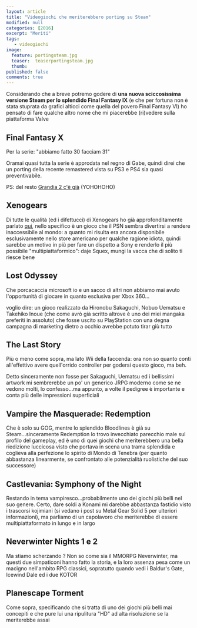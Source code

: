 ```yaml
---
layout: article
title: "Videogiochi che meriterebbero porting su Steam"
modified: null
categories: [2016]
excerpt: "Meriti"
tags: 
   - videogiochi
image: 
  feature: portingsteam.jpg
  teaser:  teaserportingsteam.jpg
  thumb: 
published: false
comments: true
---
```


Considerando che a breve potremo godere di **una nuova sciccosissima versione Steam per lo splendido Final Fantasy IX** (e che per fortuna non è stata stuprata da grafici alticci come quella del povero Final Fantasy VI) ho pensato di fare qualche altro nome che mi piacerebbe (ri)vedere sulla piattaforma Valve

## Final Fantasy X

Per la serie: "abbiamo fatto 30 facciam 31" 

Oramai quasi tutta la serie è approdata nel regno di Gabe, quindi direi che un porting della recente remastered vista su PS3 e PS4 sia quasi preventivabile. 

PS: del resto [Grandia 2 c'è già]() (YOHOHOHO)

## Xenogears

Di tutte le qualità (ed i difettucci) di Xenogears ho già approfonditamente parlato [qui](http://xabacadabra.github.io/2016/xenogears-recensione/), nello specifico è un gioco che il PSN sembra divertirsi a rendere inaccessibile al mondo: a quanto mi risulta era ancora disponibile esclusivamente nello store americano per qualche ragione idiota, quindi sarebbe un motivo in più per fare un dispetto a Sony e renderlo il più possibile "multipiattaformico": daje Squex, mungi la vacca che di solito ti riesce bene

## Lost Odyssey

Che porcacaccia microsoft io e un sacco di altri non abbiamo mai avuto l'opportunità di giocare in quanto esclusiva per Xbox 360...

voglio dire: un gioco realizzato da Hironobu Sakaguchi, Nobuo Uematsu e Takehiko Inoue (che come avrò già scritto altrove è uno dei miei mangaka preferiti in assoluto) che fosse uscito su PlayStation con una degna campagna di marketing dietro a occhio avrebbe potuto tirar giù tutto

## The Last Story

Più o meno come sopra, ma lato Wii della faccenda: ora non so quanto conti all'effettivo avere quell'orrido controller per godersi questo gioco, ma beh.

Detto sinceramente non fosse per Sakaguchi, Uematsu ed i bellissimi artwork mi sembrerebbe un po' un generico JRPG moderno come se ne vedono molti, lo confesso...ma appunto, a volte il pedigree è importante e conta più delle impressioni superficiali

## Vampire the Masquerade: Redemption

Che è solo su GOG, mentre lo splendido Bloodlines è già su Steam...sinceramente Redemption lo trovo invecchiato parecchio male sul profilo del gameplay, ed è uno di quei giochi che meriterebbero una bella riedizione luccicosa visto che portava in scena una trama splendida e coglieva alla perfezione lo spirito di Mondo di Tenebra (per quanto abbastanza linearmente, se confrontato alle potenzialità ruolistiche del suo successore)

## Castlevania: Symphony of the Night

Restando in tema vampiresco...probabilmente uno dei giochi più belli nel suo genere. Certo, dare soldi a Konami mi darebbe abbastanza fastidio visto i trascorsi kojimiani (si vedano i post su Metal Gear Solid 5 per ulteriori informazioni), ma parliamo di un capolavoro che meriterebbe di essere multipiattaformato in lungo e in largo

## Neverwinter Nights 1 e 2

Ma stiamo scherzando ? Non so come sia il MMORPG Neverwinter, ma questi due simpaticoni hanno fatto la storia, e la loro assenza pesa come un macigno nell'ambito RPG classici, sopratutto quando vedi i Baldur's Gate, Icewind Dale ed i due KOTOR

## Planescape Torment

Come sopra, specificando che si tratta di uno dei giochi più belli mai concepiti e che pure lui una ripulitura "HD" ad alta risoluzione se la meriterebbe assai